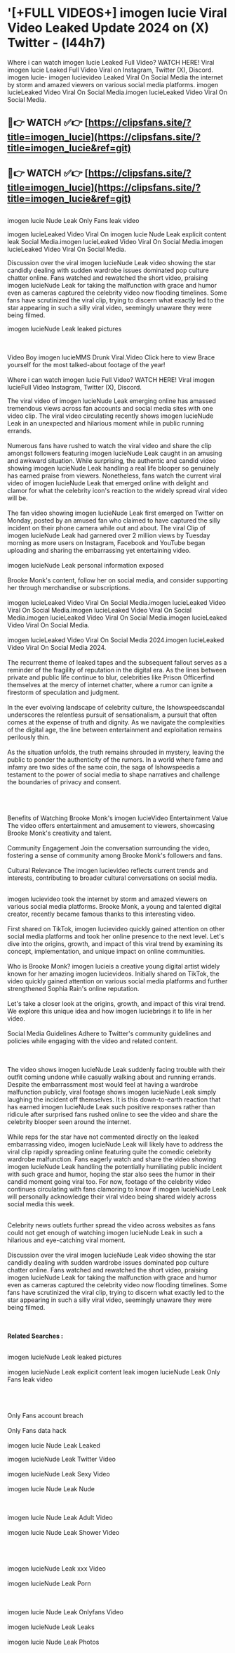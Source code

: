 #  '[+FULL VIDEOS+] imogen lucie Viral Video Leaked Update 2024 on (X) Twitter - (l44h7)

Where i can watch imogen lucie Leaked Full Video? WATCH HERE! Viral imogen lucie Leaked Full Video Viral on Instagram, Twitter (X), Discord.
imogen lucie- imogen lucievideo Leaked Viral On Social Media the internet by storm and amazed viewers on various social media platforms.
imogen lucieLeaked Video Viral On Social Media.imogen lucieLeaked Video Viral On Social Media.




## 🔴👉 WATCH ✅👉 [https://clipsfans.site/?title=imogen_lucie](https://clipsfans.site/?title=imogen_lucie&ref=git)


## 🔴👉 WATCH ✅👉 [https://clipsfans.site/?title=imogen_lucie](https://clipsfans.site/?title=imogen_lucie&ref=git)
##


imogen lucie Nude Leak Only Fans leak video 


imogen lucieLeaked Video Viral On  imogen lucie Nude Leak explicit content leak Social Media.imogen lucieLeaked Video Viral On Social Media.imogen lucieLeaked Video Viral On Social Media.



Discussion over the viral imogen lucieNude Leak video showing the star candidly dealing with sudden wardrobe issues dominated pop culture chatter online. Fans watched and rewatched the short video, praising imogen lucieNude Leak for taking the malfunction with grace and humor even as cameras captured the celebrity video now flooding timelines. Some fans have scrutinized the viral clip, trying to discern what exactly led to the star appearing in such a silly viral video, seemingly unaware they were being filmed.


imogen lucieNude Leak leaked pictures


  <br>

  <br>
Video Boy imogen lucieMMS Drunk Viral.Video Click here to view Brace yourself for the most talked-about footage of the year!
<br><br>
Where i can watch imogen lucie Full Video? WATCH HERE! Viral imogen lucieFull Video Instagram, Twitter (X), Discord.

The viral video of imogen lucieNude Leak emerging online has amassed tremendous views across fan accounts and social media sites with one video clip. The viral video circulating recently shows imogen lucieNude Leak in an unexpected and hilarious moment while in public running errands.
<br><br>
Numerous fans have rushed to watch the viral video and share the clip amongst followers featuring imogen lucieNude Leak caught in an amusing and awkward situation. While surprising, the authentic and candid video showing imogen lucieNude Leak handling a real life blooper so genuinely has earned praise from viewers. Nonetheless, fans watch the current viral video of imogen lucieNude Leak that emerged online with delight and clamor for what the celebrity icon's reaction to the widely spread viral video will be.
<br><br>
The fan video showing imogen lucieNude Leak first emerged on Twitter on Monday, posted by an amused fan who claimed to have captured the silly incident on their phone camera while out and about. The viral Clip of imogen lucieNude Leak had garnered over 2 million views by Tuesday morning as more users on Instagram, Facebook and YouTube began uploading and sharing the embarrassing yet entertaining video.
<br><br>
imogen lucieNude Leak personal information exposed
<br><br>
Brooke Monk's content, follow her on social media, and consider supporting her through merchandise or subscriptions.
<br><br>
imogen lucieLeaked Video Viral On Social Media.imogen lucieLeaked Video Viral On Social Media.imogen lucieLeaked Video Viral On Social Media.imogen lucieLeaked Video Viral On Social Media.imogen lucieLeaked Video Viral On Social Media.
<br><br>
imogen lucieLeaked Video Viral On Social Media 2024.imogen lucieLeaked Video Viral On Social Media 2024.
<br><br>
The recurrent theme of leaked tapes and the subsequent fallout serves as a reminder of the fragility of reputation in the digital era. As the lines between private and public life continue to blur, celebrities like Prison Officerfind themselves at the mercy of internet chatter, where a rumor can ignite a firestorm of speculation and judgment.
<br><br>
In the ever evolving landscape of celebrity culture, the Ishowspeedscandal underscores the relentless pursuit of sensationalism, a pursuit that often comes at the expense of truth and dignity. As we navigate the complexities of the digital age, the line between entertainment and exploitation remains perilously thin.
<br><br>
As the situation unfolds, the truth remains shrouded in mystery, leaving the public to ponder the authenticity of the rumors. In a world where fame and infamy are two sides of the same coin, the saga of Ishowspeedis a testament to the power of social media to shape narratives and challenge the boundaries of privacy and consent.
<br><br>

<br><br>
Benefits of Watching Brooke Monk's imogen lucieVideo Entertainment Value The video offers entertainment and amusement to viewers, showcasing Brooke Monk's creativity and talent.
<br><br>
Community Engagement Join the conversation surrounding the video, fostering a sense of community among Brooke Monk's followers and fans.
<br><br>
Cultural Relevance The imogen lucievideo reflects current trends and interests, contributing to broader cultural conversations on social media.
<br><br>


imogen lucievideo took the internet by storm and amazed viewers on various social media platforms. Brooke Monk, a young and talented digital creator, recently became famous thanks to this interesting video.
<br><br>
First shared on TikTok, imogen lucievideo quickly gained attention on other social media platforms and took her online presence to the next level. Let's dive into the origins, growth, and impact of this viral trend by examining its concept, implementation, and unique impact on online communities.
<br><br>
Who is Brooke Monk? imogen lucieis a creative young digital artist widely known for her amazing imogen lucievideos. Initially shared on TikTok, the video quickly gained attention on various social media platforms and further strengthened Sophia Rain's online reputation.
<br><br>
Let's take a closer look at the origins, growth, and impact of this viral trend. We explore this unique idea and how imogen luciebrings it to life in her video.
<br><br>
Social Media Guidelines Adhere to Twitter's community guidelines and policies while engaging with the video and related content.


<br><br>
The video shows imogen lucieNude Leak suddenly facing trouble with their outfit coming undone while casually walking about and running errands. Despite the embarrassment most would feel at having a wardrobe malfunction publicly, viral footage shows imogen lucieNude Leak simply laughing the incident off themselves. It is this down-to-earth reaction that has earned imogen lucieNude Leak such positive responses rather than ridicule after surprised fans rushed online to see the video and share the celebrity blooper seen around the internet.
<br><br>
While reps for the star have not commented directly on the leaked embarrassing video, imogen lucieNude Leak will likely have to address the viral clip rapidly spreading online featuring quite the comedic celebrity wardrobe malfunction. Fans eagerly watch and share the video showing imogen lucieNude Leak handling the potentially humiliating public incident with such grace and humor, hoping the star also sees the humor in their candid moment going viral too. For now, footage of the celebrity video continues circulating with fans clamoring to know if imogen lucieNude Leak will personally acknowledge their viral video being shared widely across social media this week.
<br><br>

Celebrity news outlets further spread the video across websites as fans could not get enough of watching imogen lucieNude Leak in such a hilarious and eye-catching viral moment.
<br><br>
Discussion over the viral imogen lucieNude Leak video showing the star candidly dealing with sudden wardrobe issues dominated pop culture chatter online. Fans watched and rewatched the short video, praising imogen lucieNude Leak for taking the malfunction with grace and humor even as cameras captured the celebrity video now flooding timelines. Some fans have scrutinized the viral clip, trying to discern what exactly led to the star appearing in such a silly viral video, seemingly unaware they were being filmed.


<br><br>
<strong>Related Searches :</strong>
<br><br>

imogen lucieNude Leak leaked pictures
<br><br>
imogen lucieNude Leak explicit content leak
imogen lucieNude Leak Only Fans leak video
<br><br>

<br><br>
Only Fans account breach
<br><br>
Only Fans data hack
<br><br>
imogen lucie Nude Leak Leaked

imogen lucieNude Leak Twitter Video
<br><br>
imogen lucieNude Leak Sexy Video
<br><br>
imogen lucie Nude Leak Nude

<br><br>
imogen lucie Nude Leak Adult Video
<br><br>
imogen lucie Nude Leak Shower Video
<br><br>

<br><br>
imogen lucieNude Leak xxx Video
<br><br>
imogen lucieNude Leak Porn

<br><br>
imogen lucie Nude Leak Onlyfans Video
<br><br>
imogen lucieNude Leak Leaks
<br><br>
imogen lucie Nude Leak Photos